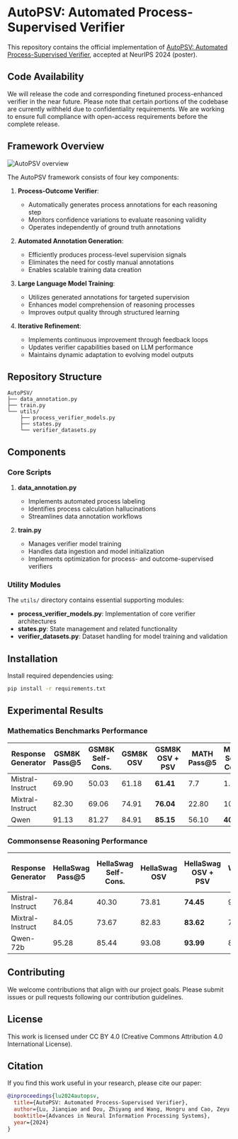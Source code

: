 # AutoPSV: Automated Process-Supervised Verifier

This repository contains the official implementation of [AutoPSV: Automated Process-Supervised Verifier](https://arxiv.org/abs/2405.16802), accepted at NeurIPS 2024 (poster).

## Code Availability

We will release the code and corresponding finetuned process-enhanced verifier in the near future. Please note that certain portions of the codebase are currently withheld due to confidentiality requirements. We are working to ensure full compliance with open-access requirements before the complete release.

## Framework Overview

![AutoPSV overview](./AUTOCV_main.png)

The AutoPSV framework consists of four key components:

1. **Process-Outcome Verifier**: 
   - Automatically generates process annotations for each reasoning step
   - Monitors confidence variations to evaluate reasoning validity
   - Operates independently of ground truth annotations

2. **Automated Annotation Generation**:
   - Efficiently produces process-level supervision signals
   - Eliminates the need for costly manual annotations
   - Enables scalable training data creation

3. **Large Language Model Training**:
   - Utilizes generated annotations for targeted supervision
   - Enhances model comprehension of reasoning processes
   - Improves output quality through structured learning

4. **Iterative Refinement**:
   - Implements continuous improvement through feedback loops
   - Updates verifier capabilities based on LLM performance
   - Maintains dynamic adaptation to evolving model outputs

## Repository Structure

```
AutoPSV/
├── data_annotation.py
├── train.py
└── utils/
    ├── process_verifier_models.py
    ├── states.py
    └── verifier_datasets.py
```

## Components

### Core Scripts

1. **data_annotation.py**
   - Implements automated process labeling
   - Identifies process calculation hallucinations
   - Streamlines data annotation workflows

2. **train.py**
   - Manages verifier model training
   - Handles data ingestion and model initialization
   - Implements optimization for process- and outcome-supervised verifiers

### Utility Modules

The `utils/` directory contains essential supporting modules:

- **process_verifier_models.py**: Implementation of core verifier architectures
- **states.py**: State management and related functionality
- **verifier_datasets.py**: Dataset handling for model training and validation

## Installation

Install required dependencies using:

```bash
pip install -r requirements.txt
```

## Experimental Results

### Mathematics Benchmarks Performance

| Response Generator | GSM8K Pass@5 | GSM8K Self-Cons. | GSM8K OSV | GSM8K OSV + PSV | MATH Pass@5 | MATH Self-Cons. | MATH OSV | MATH OSV + PSV |
|-------------------|--------------|------------------|------------|-----------------|-------------|-----------------|-----------|----------------|
| Mistral-Instruct  | 69.90        | 50.03            | 61.18      | **61.41**       | 7.7         | 1.64            | 5.10      | **5.30**       |
| Mixtral-Instruct  | 82.30        | 69.06            | 74.91      | **76.04**       | 22.80       | 10.66           | 15.20     | **16.92**      |
| Qwen              | 91.13        | 81.27            | 84.91      | **85.15**       | 56.10       | **40.10**       | 38.94     | 39.36          |

### Commonsense Reasoning Performance

| Response Generator | HellaSwag Pass@5 | HellaSwag Self-Cons. | HellaSwag OSV | HellaSwag OSV + PSV | Winogrande Pass@5 | Winogrande Self-Cons. | Winogrande OSV | Winogrande OSV + PSV | ANLI Pass@5 | ANLI Self-Cons. | ANLI OSV | ANLI OSV + PSV |
|-------------------|------------------|---------------------|---------------|--------------------|--------------------|---------------------|----------------|--------------------| -------------|-----------------|-----------|----------------|
| Mistral-Instruct  | 76.84            | 40.30               | 73.81         | **74.45**          | 91.16              | 58.64                | 79.16          | **79.98**           | 73.4         | 45.6            | 59.8      | **59.3**       |
| Mixtral-Instruct  | 84.05            | 73.67               | 82.83         | **83.62**          | 79.16              | 68.75                | 73.40          | **73.88**           | 68.4         | 59.0            | 62.9      | **64.0**       |
| Qwen-72b          | 95.28            | 85.44               | 93.08         | **93.99**          | 88.63              | 72.21                | **80.34**      | 79.32               | 82.4         | 63.8            | 69.1      | **71.4**       |


## Contributing

We welcome contributions that align with our project goals. Please submit issues or pull requests following our contribution guidelines.

## License

This work is licensed under CC BY 4.0 (Creative Commons Attribution 4.0 International License).

## Citation

If you find this work useful in your research, please cite our paper:

```bibtex
@inproceedings{lu2024autopsv,
  title={AutoPSV: Automated Process-Supervised Verifier},
  author={Lu, Jianqiao and Dou, Zhiyang and Wang, Hongru and Cao, Zeyu and Dai, Jianbo and Wan, Yingjia and Guo, Zhijiang},
  booktitle={Advances in Neural Information Processing Systems},
  year={2024}
}
```
